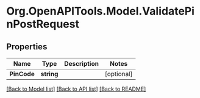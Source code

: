 # Org.OpenAPITools.Model.ValidatePinPostRequest
## Properties

Name | Type | Description | Notes
------------ | ------------- | ------------- | -------------
**PinCode** | **string** |  | [optional] 

[[Back to Model list]](../README.md#documentation-for-models) [[Back to API list]](../README.md#documentation-for-api-endpoints) [[Back to README]](../README.md)

